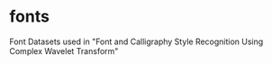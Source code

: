 fonts
=====

Font Datasets used in "Font and Calligraphy Style Recognition Using Complex Wavelet Transform"
